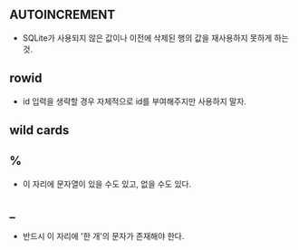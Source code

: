 ## AUTOINCREMENT

- SQLite가 사용되지 않은 값이나 이전에 삭제된 행의 값을 재사용하지 못하게 하는 것.



## rowid

- id 입력을 생략할 경우 자체적으로 id를 부여해주지만 사용하지 말자.



## wild cards

## %

- 이 자리에 문자열이 있을 수도 있고, 없을 수도 있다.

## _

- 반드시 이 자리에 '한 개'의 문자가 존재해야 한다.


